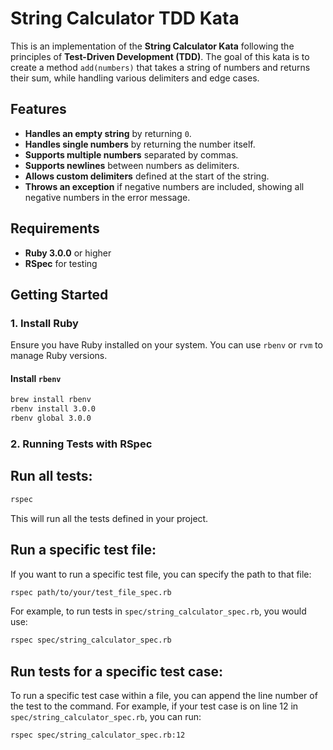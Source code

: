 # String Calculator TDD Kata

This is an implementation of the **String Calculator Kata** following the principles of **Test-Driven Development (TDD)**. The goal of this kata is to create a method `add(numbers)` that takes a string of numbers and returns their sum, while handling various delimiters and edge cases.

## Features

- **Handles an empty string** by returning `0`.
- **Handles single numbers** by returning the number itself.
- **Supports multiple numbers** separated by commas.
- **Supports newlines** between numbers as delimiters.
- **Allows custom delimiters** defined at the start of the string.
- **Throws an exception** if negative numbers are included, showing all negative numbers in the error message.

## Requirements

- **Ruby 3.0.0** or higher
- **RSpec** for testing

## Getting Started

### 1. Install Ruby

Ensure you have Ruby installed on your system. You can use `rbenv` or `rvm` to manage Ruby versions.

#### Install `rbenv`

```bash
brew install rbenv
rbenv install 3.0.0
rbenv global 3.0.0
```
### 2. Running Tests with RSpec

## Run all tests:

```bash
rspec
```
This will run all the tests defined in your project.

## Run a specific test file:
If you want to run a specific test file, you can specify the path to that file:

```bash
rspec path/to/your/test_file_spec.rb
```

For example, to run tests in `spec/string_calculator_spec.rb`, you would use:

```bash
rspec spec/string_calculator_spec.rb
```

## Run tests for a specific test case:

To run a specific test case within a file, you can append the line number of the test to the command. For example, if your test case is on line 12 in `spec/string_calculator_spec.rb`, you can run:

```bash
rspec spec/string_calculator_spec.rb:12
